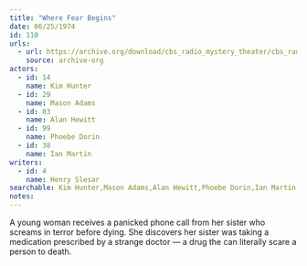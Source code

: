 ```yaml
---
title: "Where Fear Begins"
date: 06/25/1974
id: 110
urls: 
  - url: https://archive.org/download/cbs_radio_mystery_theater/cbs_radio_mystery_theater-0101-0150.zip/cbs_radio_mystery_theater-0101-0150%2Fcbsrmt_0110_where_fear_begins.mp3
    source: archive-org
actors:  
  - id: 14
    name: Kim Hunter  
  - id: 29
    name: Mason Adams  
  - id: 83
    name: Alan Hewitt  
  - id: 99
    name: Phoebe Dorin  
  - id: 38
    name: Ian Martin
writers:  
  - id: 4
    name: Henry Slesar
searchable: Kim Hunter,Mason Adams,Alan Hewitt,Phoebe Dorin,Ian Martin Henry Slesar
notes:  
---
```

A young woman receives a panicked phone call from her sister who screams in terror before dying. She discovers her sister was taking a medication prescribed by a strange doctor — a drug the can literally scare a person to death.